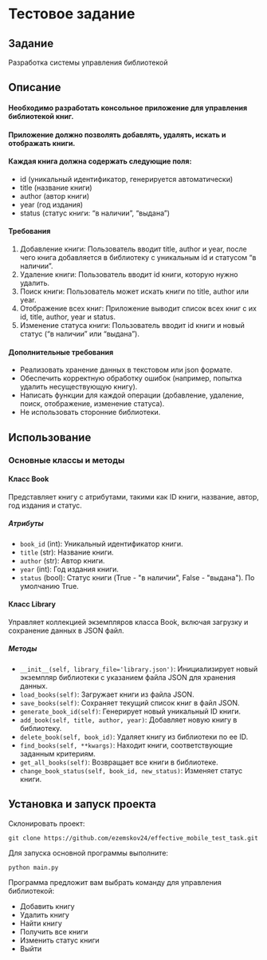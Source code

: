 # Тестовое задание

## Задание
Разработка системы управления библиотекой

## Описание
#### Необходимо разработать консольное приложение для управления библиотекой книг. 
#### Приложение должно позволять добавлять, удалять, искать и отображать книги. 
#### Каждая книга должна содержать следующие поля:
- id (уникальный идентификатор, генерируется автоматически)
- title (название книги)
- author (автор книги)
- year (год издания)
- status (статус книги: “в наличии”, “выдана”)

#### Требования
1. Добавление книги: Пользователь вводит title, author и year, после чего книга добавляется в библиотеку с уникальным id и статусом “в наличии”.
2. Удаление книги: Пользователь вводит id книги, которую нужно удалить.
3. Поиск книги: Пользователь может искать книги по title, author или year.
4. Отображение всех книг: Приложение выводит список всех книг с их id, title, author, year и status.
5. Изменение статуса книги: Пользователь вводит id книги и новый статус (“в наличии” или “выдана”).

#### Дополнительные требования
- Реализовать хранение данных в текстовом или json формате.
- Обеспечить корректную обработку ошибок (например, попытка удалить несуществующую книгу).
- Написать функции для каждой операции (добавление, удаление, поиск, отображение, изменение статуса).
- Не использовать сторонние библиотеки.

## Использование

### Основные классы и методы

#### Класс Book

Представляет книгу с атрибутами, такими как ID книги, название, автор, год издания и статус.

##### Атрибуты

- `book_id` (int): Уникальный идентификатор книги.
- `title` (str): Название книги.
- `author` (str): Автор книги.
- `year` (int): Год издания книги.
- `status` (bool): Статус книги (True - "в наличии", False - "выдана"). По умолчанию True.

#### Класс Library

Управляет коллекцией экземпляров класса Book, включая загрузку и сохранение данных в JSON файл.

##### Методы

- `__init__(self, library_file='library.json')`: Инициализирует новый экземпляр библиотеки с указанием файла JSON для хранения данных.
- `load_books(self)`: Загружает книги из файла JSON.
- `save_books(self)`: Сохраняет текущий список книг в файл JSON.
- `generate_book_id(self)`: Генерирует новый уникальный ID книги.
- `add_book(self, title, author, year)`: Добавляет новую книгу в библиотеку.
- `delete_book(self, book_id)`: Удаляет книгу из библиотеки по ее ID.
- `find_books(self, **kwargs)`: Находит книги, соответствующие заданным критериям.
- `get_all_books(self)`: Возвращает все книги в библиотеке.
- `change_book_status(self, book_id, new_status)`: Изменяет статус книги.


## Установка и запуск проекта

Склонировать проект:

```
git clone https://github.com/ezemskov24/effective_mobile_test_task.git
```

Для запуска основной программы выполните:

```
python main.py
```

Программа предложит вам выбрать команду для управления библиотекой:

- Добавить книгу
- Удалить книгу
- Найти книгу
- Получить все книги
- Изменить статус книги
- Выйти